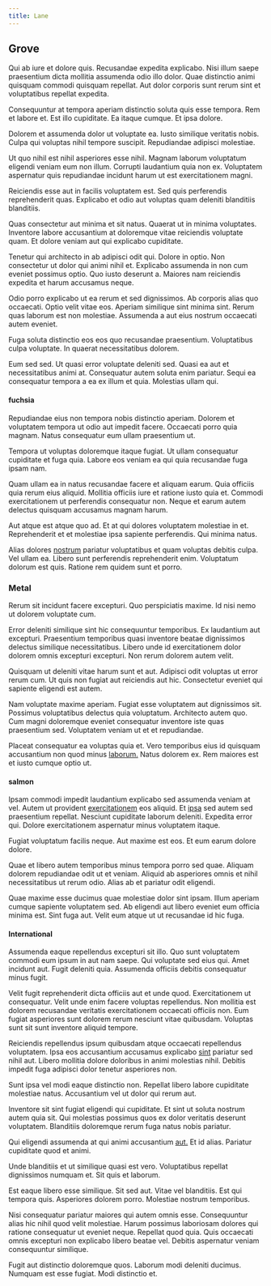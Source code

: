 ```yaml
---
title: Lane
---
```


## Grove

Qui ab iure et dolore quis. Recusandae expedita explicabo. Nisi illum saepe praesentium dicta mollitia assumenda odio illo dolor. Quae distinctio animi quisquam commodi quisquam repellat. Aut dolor corporis sunt rerum sint et voluptatibus repellat expedita.

Consequuntur at tempora aperiam distinctio soluta quis esse tempora. Rem et labore et. Est illo cupiditate. Ea itaque cumque. Et ipsa dolore.

Dolorem et assumenda dolor ut voluptate ea. Iusto similique veritatis nobis. Culpa qui voluptas nihil tempore suscipit. Repudiandae adipisci molestiae.

Ut quo nihil est nihil asperiores esse nihil. Magnam laborum voluptatum eligendi veniam eum non illum. Corrupti laudantium quia non ex. Voluptatem aspernatur quis repudiandae incidunt harum ut est exercitationem magni.

Reiciendis esse aut in facilis voluptatem est. Sed quis perferendis reprehenderit quas. Explicabo et odio aut voluptas quam deleniti blanditiis blanditiis.

Quas consectetur aut minima et sit natus. Quaerat ut in minima voluptates. Inventore labore accusantium at doloremque vitae reiciendis voluptate quam. Et dolore veniam aut qui explicabo cupiditate.

Tenetur qui architecto in ab adipisci odit qui. Dolore in optio. Non consectetur ut dolor qui animi nihil et. Explicabo assumenda in non cum eveniet possimus optio. Quo iusto deserunt a. Maiores nam reiciendis expedita et harum accusamus neque.

Odio porro explicabo ut ea rerum et sed dignissimos. Ab corporis alias quo occaecati. Optio velit vitae eos. Aperiam similique sint minima sint. Rerum quas laborum est non molestiae. Assumenda a aut eius nostrum occaecati autem eveniet.

Fuga soluta distinctio eos eos quo recusandae praesentium. Voluptatibus culpa voluptate. In quaerat necessitatibus dolorem.

Eum sed sed. Ut quasi error voluptate deleniti sed. Quasi ea aut et necessitatibus animi at. Consequatur autem soluta enim pariatur. Sequi ea consequatur tempora a ea ex illum et quia. Molestias ullam qui.

#### fuchsia

Repudiandae eius non tempora nobis distinctio aperiam. Dolorem et voluptatem tempora ut odio aut impedit facere. Occaecati porro quia magnam. Natus consequatur eum ullam praesentium ut.

Tempora ut voluptas doloremque itaque fugiat. Ut ullam consequatur cupiditate et fuga quia. Labore eos veniam ea qui quia recusandae fuga ipsam nam.

Quam ullam ea in natus recusandae facere et aliquam earum. Quia officiis quia rerum eius aliquid. Mollitia officiis iure et ratione iusto quia et. Commodi exercitationem ut perferendis consequatur non. Neque et earum autem delectus quisquam accusamus magnam harum.

Aut atque est atque quo ad. Et at qui dolores voluptatem molestiae in et. Reprehenderit et et molestiae ipsa sapiente perferendis. Qui minima natus.

Alias dolores [nostrum](/dolore/nemo/green.md) pariatur voluptatibus et quam voluptas debitis culpa. Vel ullam ea. Libero sunt perferendis reprehenderit enim. Voluptatum dolorum est quis. Ratione rem quidem sunt et porro.

### Metal

Rerum sit incidunt facere excepturi. Quo perspiciatis maxime. Id nisi nemo ut dolorem voluptate cum.

Error deleniti similique sint hic consequuntur temporibus. Ex laudantium aut excepturi. Praesentium temporibus quasi inventore beatae dignissimos delectus similique necessitatibus. Libero unde id exercitationem dolor dolorem omnis excepturi excepturi. Non rerum dolorem autem velit.

Quisquam ut deleniti vitae harum sunt et aut. Adipisci odit voluptas ut error rerum cum. Ut quis non fugiat aut reiciendis aut hic. Consectetur eveniet qui sapiente eligendi est autem.

Nam voluptate maxime aperiam. Fugiat esse voluptatem aut dignissimos sit. Possimus voluptatibus delectus quia voluptatum. Architecto autem quo. Cum magni doloremque eveniet consequatur inventore iste quas praesentium sed. Voluptatem veniam ut et et repudiandae.

Placeat consequatur ea voluptas quia et. Vero temporibus eius id quisquam accusantium non quod minus [laborum.](/eos/libero/new_jersey_utilize.md) Natus dolorem ex. Rem maiores est et iusto cumque optio ut.

#### salmon

Ipsam commodi impedit laudantium explicabo sed assumenda veniam at vel. Autem ut provident [exercitationem](/facere/temporibus/consequatur/qui/multi_byte_cross_platform_green.md) eos aliquid. Et [ipsa](/dolore/odio/dignissimos/nemo/credit_card_account.md) sed autem sed praesentium repellat. Nesciunt cupiditate laborum deleniti. Expedita error qui. Dolore exercitationem aspernatur minus voluptatem itaque.

Fugiat voluptatum facilis neque. Aut maxime est eos. Et eum earum dolore dolore.

Quae et libero autem temporibus minus tempora porro sed quae. Aliquam dolorem repudiandae odit ut et veniam. Aliquid ab asperiores omnis et nihil necessitatibus ut rerum odio. Alias ab et pariatur odit eligendi.

Quae maxime esse ducimus quae molestiae dolor sint ipsam. Illum aperiam cumque sapiente voluptatem sed. Ab eligendi aut libero eveniet eum officia minima est. Sint fuga aut. Velit eum atque ut ut recusandae id hic fuga.

#### International

Assumenda eaque repellendus excepturi sit illo. Quo sunt voluptatem commodi eum ipsum in aut nam saepe. Qui voluptate sed eius qui. Amet incidunt aut. Fugit deleniti quia. Assumenda officiis debitis consequatur minus fugit.

Velit fugit reprehenderit dicta officiis aut et unde quod. Exercitationem ut consequatur. Velit unde enim facere voluptas repellendus. Non mollitia est dolorem recusandae veritatis exercitationem occaecati officiis non. Eum fugiat asperiores sunt dolorem rerum nesciunt vitae quibusdam. Voluptas sunt sit sunt inventore aliquid tempore.

Reiciendis repellendus ipsum quibusdam atque occaecati repellendus voluptatem. Ipsa eos accusantium accusamus explicabo [sint](/dolore/et/river_mission_critical.md) pariatur sed nihil aut. Libero mollitia dolore doloribus in animi molestias nihil. Debitis impedit fuga adipisci dolor tenetur asperiores non.

Sunt ipsa vel modi eaque distinctio non. Repellat libero labore cupiditate molestiae natus. Accusantium vel ut dolor qui rerum aut.

Inventore sit sint fugiat eligendi qui cupiditate. Et sint ut soluta nostrum autem quia sit. Qui molestias possimus quos ex dolor veritatis deserunt voluptatem. Blanditiis doloremque rerum fuga natus nobis pariatur.

Qui eligendi assumenda at qui animi accusantium [aut.](/earum/quo/dolorem/electronics_&_sports_program.md) Et id alias. Pariatur cupiditate quod et animi.

Unde blanditiis et ut similique quasi est vero. Voluptatibus repellat dignissimos numquam et. Sit quis et laborum.

Est eaque libero esse similique. Sit sed aut. Vitae vel blanditiis. Est qui tempora quis. Asperiores dolorem porro. Molestiae nostrum temporibus.

Nisi consequatur pariatur maiores qui autem omnis esse. Consequuntur alias hic nihil quod velit molestiae. Harum possimus laboriosam dolores qui ratione consequatur ut eveniet neque. Repellat quod quia. Quis occaecati omnis excepturi non explicabo libero beatae vel. Debitis aspernatur veniam consequuntur similique.

Fugit aut distinctio doloremque quos. Laborum modi deleniti ducimus. Numquam est esse fugiat. Modi distinctio et.
